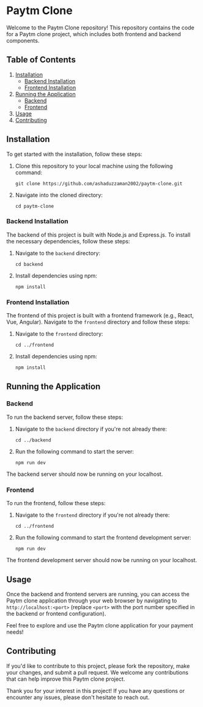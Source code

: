 # Paytm Clone

Welcome to the Paytm Clone repository! This repository contains the code for a Paytm clone project, which includes both frontend and backend components.

## Table of Contents

1. [Installation](#installation)
   - [Backend Installation](#backend-installation)
   - [Frontend Installation](#frontend-installation)
2. [Running the Application](#running-the-application)
   - [Backend](#backend)
   - [Frontend](#frontend)
3. [Usage](#usage)
4. [Contributing](#contributing)

## Installation

To get started with the installation, follow these steps:

1. Clone this repository to your local machine using the following command:

    ```
    git clone https://github.com/ashaduzzaman2002/paytm-clone.git
    ```

2. Navigate into the cloned directory:

    ```
    cd paytm-clone
    ```

### Backend Installation

The backend of this project is built with Node.js and Express.js. To install the necessary dependencies, follow these steps:

1. Navigate to the `backend` directory:

    ```
    cd backend
    ```

2. Install dependencies using npm:

    ```
    npm install
    ```

### Frontend Installation

The frontend of this project is built with a frontend framework (e.g., React, Vue, Angular). Navigate to the `frontend` directory and follow these steps:

1. Navigate to the `frontend` directory:

    ```
    cd ../frontend
    ```

2. Install dependencies using npm:

    ```
    npm install
    ```

## Running the Application

### Backend

To run the backend server, follow these steps:

1. Navigate to the `backend` directory if you're not already there:

    ```
    cd ../backend
    ```

2. Run the following command to start the server:

    ```
    npm run dev
    ```

The backend server should now be running on your localhost.

### Frontend

To run the frontend, follow these steps:

1. Navigate to the `frontend` directory if you're not already there:

    ```
    cd ../frontend
    ```

2. Run the following command to start the frontend development server:

    ```
    npm run dev
    ```

The frontend development server should now be running on your localhost.

## Usage

Once the backend and frontend servers are running, you can access the Paytm clone application through your web browser by navigating to `http://localhost:<port>` (replace `<port>` with the port number specified in the backend or frontend configuration).

Feel free to explore and use the Paytm clone application for your payment needs!

## Contributing

If you'd like to contribute to this project, please fork the repository, make your changes, and submit a pull request. We welcome any contributions that can help improve this Paytm clone project.

Thank you for your interest in this project! If you have any questions or encounter any issues, please don't hesitate to reach out.